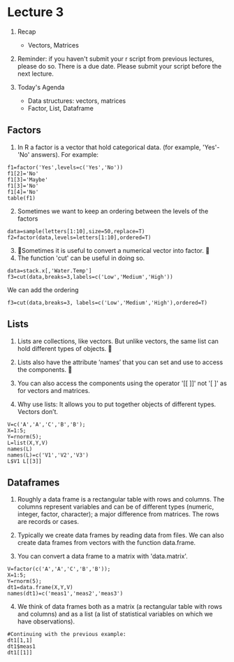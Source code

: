 # Lecture 3
1. Recap
	- Vectors, Matrices
2. Reminder: if you haven't submit your r script from previous lectures, please do so.
There is a due date. Please submit your script before the next lecture.

2. Today's Agenda
	- Data structures: vectors, matrices
	- Factor, List, Dataframe

## Factors
1. In R a factor is a vector that hold categorical data. (for example, 'Yes'-'No' answers). For example:
```{r}
f1=factor('Yes',levels=c('Yes','No'))
f1[2]='No'
f1[3]='Maybe'
f1[3]='No'
f1[4]='No'
table(f1)
```
2. Sometimes we want to keep an ordering between the levels of the factors
```{r}
data=sample(letters[1:10],size=50,replace=T)
f2=factor(data,levels=letters[1:10],ordered=T)
```

3. 􏰀Sometimes it is useful to convert a numerical vector into factor.
􏰀
4. The function 'cut' can be useful in doing so.
```{r}
data=stack.x[,'Water.Temp']
f3=cut(data,breaks=3,labels=c('Low','Medium','High'))
```
We can add the ordering
```
f3=cut(data,breaks=3, labels=c('Low','Medium','High'),ordered=T)
```

## Lists

1. Lists are collections, like vectors. But unlike vectors, the same list can hold different types of objects.
􏰀
2. Lists also have the attribute ’names’ that you can set and use to access the components.
􏰀
3. You can also access the components using the operator '[[ ]]' not '[ ]' as for vectors and matrices.

4. Why use lists:  It allows you to put together objects of different types. Vectors don’t.
```{r}
V=c('A','A','C','B','B');
X=1:5;
Y=rnorm(5);
L=list(X,Y,V)
names(L)
names(L)=c('V1','V2','V3')
L$V1 L[[3]]
```

## Dataframes

1. Roughly a data frame is a rectangular table with rows and columns. The columns represent variables and can be of different types (numeric, integer, factor, character); a major difference from matrices. The rows are records or cases.

2. Typically we create data frames by reading data from files. We can also create data frames from vectors with the function data.frame.

3. You can convert a data frame to a matrix with 'data.matrix'.
```{r}
V=factor(c('A','A','C','B','B'));
X=1:5;
Y=rnorm(5);
dt1=data.frame(X,Y,V)
names(dt1)=c('meas1','meas2','meas3')
```

4. We think of data frames both as a matrix (a rectangular table with rows and columns) and as a list (a list of statistical variables on which we have observations).
```{r}
#Continuing with the previous example:
dt1[1,1]
dt1$meas1
dt1[[1]]
```
